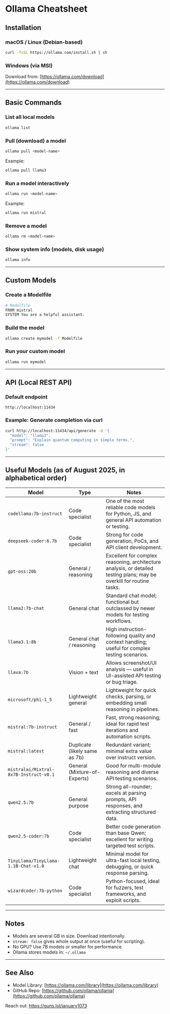 # Ollama Cheatsheet

## Installation

### macOS / Linux (Debian-based)
```bash
curl -fsSL https://ollama.com/install.sh | sh
````

### Windows (via MSI)

Download from: [https://ollama.com/download](https://ollama.com/download)

---

## Basic Commands

### List all local models

```bash
ollama list
```

### Pull (download) a model

```bash
ollama pull <model-name>
```

Example:

```bash
ollama pull llama3
```

### Run a model interactively

```bash
ollama run <model-name>
```

Example:

```bash
ollama run mistral
```

### Remove a model

```bash
ollama rm <model-name>
```

### Show system info (models, disk usage)

```bash
ollama info
```

---

## Custom Models

### Create a Modelfile

```bash
# Modelfile
FROM mistral
SYSTEM You are a helpful assistant.
```

### Build the model

```bash
ollama create mymodel -f Modelfile
```

### Run your custom model

```bash
ollama run mymodel
```

---

## API (Local REST API)

### Default endpoint

```
http://localhost:11434
```

### Example: Generate completion via curl

```bash
curl http://localhost:11434/api/generate -d '{
  "model": "llama3",
  "prompt": "Explain quantum computing in simple terms.",
  "stream": false
}'
```

---

## Useful Models (as of August 2025, in alphabetical order)

| Model                                  | Type                          | Notes                                                                                                                 |
| -------------------------------------- | ----------------------------- | --------------------------------------------------------------------------------------------------------------------- |
| `codellama:7b-instruct`                | Code specialist               | One of the most reliable code models for Python, JS, and general API automation or testing.                           |
| `deepseek-coder:6.7b`                  | Code specialist               | Strong for code generation, PoCs, and API client development.                                                         |
| `gpt-oss:20b`                          | General / reasoning           | Excellent for complex reasoning, architecture analysis, or detailed testing plans; may be overkill for routine tasks. |
| `llama2:7b-chat`                       | General chat                  | Standard chat model; functional but outclassed by newer models for testing workflows.                                 |
| `llama3.1:8b`                          | General chat / reasoning      | High instruction-following quality and context handling; useful for complex testing scenarios.                        |
| `llava:7b`                             | Vision + text                 | Allows screenshot/UI analysis — useful in UI-assisted API testing or bug triage.                                      |
| `microsoft/phi-1_5`                    | Lightweight general           | Lightweight for quick checks, parsing, or embedding small reasoning in pipelines.                                     |
| `mistral:7b-instruct`                  | General / fast                | Fast, strong reasoning; ideal for rapid test iterations and automation scripts.                                       |
| `mistral:latest`                       | Duplicate (likely same as 7b) | Redundant variant; minimal extra value over instruct version.                                                         |
| `mistralai/Mixtral-8x7B-Instruct-v0.1` | General (Mixture-of-Experts)  | Good for multi-module reasoning and diverse API testing scenarios.                                                    |
| `qwen2.5:7b`                           | General purpose               | Strong all-rounder; excels at parsing prompts, API responses, and extracting structured data.                         |
| `qwen2.5-coder:7b`                     | Code specialist               | Better code generation than base Qwen; excellent for writing targeted test scripts.                                   |
| `TinyLlama/TinyLlama-1.1B-Chat-v1.0`   | Lightweight chat              | Minimal model for ultra-fast local testing, debugging, or quick response parsing.                                     |
| `wizardcoder:7b-python`                | Code specialist               | Python-focused, ideal for fuzzers, test frameworks, and exploit scripts.                                              |


---

## Notes

* Models are several GB in size. Download intentionally.
* `stream: false` gives whole output at once (useful for scripting).
* No GPU? Use 7B models or smaller for performance.
* Ollama stores models in: `~/.ollama`

---

## See Also

* Model Library: [https://ollama.com/library](https://ollama.com/library)
* GitHub Repo: [https://github.com/ollama/ollama](https://github.com/ollama/ollama)

Reach out: https://guns.lol/january1073
